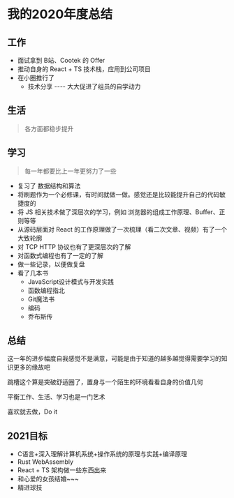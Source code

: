 # 我的2020年度总结

## 工作

- 面试拿到 B站、Cootek 的 Offer
- 推动自身的 React + TS 技术栈，应用到公司项目
- 在小圈推行了
  - 技术分享 ---- 大大促进了组员的自学动力

## 生活

> 各方面都稳步提升

## 学习

> 每一年都要比上一年更努力了一些

- 复习了 数据结构和算法
- 将刷题作为一个必修课，有时间就做一做。感觉还是比较能提升自己的代码敏捷度的
- 将 JS 相关技术做了深层次的学习，例如 浏览器的组成工作原理、Buffer、正则等等
- 从源码层面对 React 的工作原理做了一次梳理（看二次文章、视频）有了一个大致轮廓
- 对 TCP HTTP 协议也有了更深层次的了解
- 对函数式编程也有了一定的了解
- 做一些记录，以便做复盘
- 看了几本书
  - JavaScript设计模式与开发实践
  - 函数编程指北
  - Git魔法书
  - 编码
  - 乔布斯传

## 总结

这一年的进步幅度自我感觉不是满意，可能是由于知道的越多越觉得需要学习的知识更多的缘故吧

跳槽这个算是突破舒适圈了，置身与一个陌生的环境看看自身的价值几何

平衡工作、生活、学习也是一门艺术

喜欢就去做，Do it

## 2021目标

- C语言+深入理解计算机系统+操作系统的原理与实践+编译原理
- Rust WebAssembly
- React + TS 架构做一些东西出来
- 和心爱的女孩结婚~~~
- 精进球技
